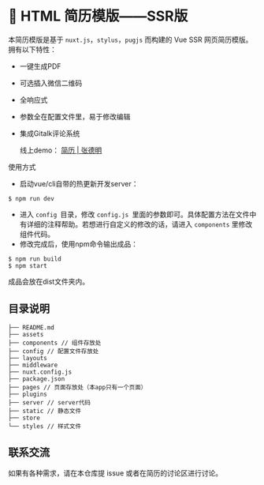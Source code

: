 # 📑 HTML 简历模版——SSR版

本简历模版是基于 `nuxt.js`，`stylus`，`pugjs` 而构建的 Vue SSR 网页简历模版。拥有以下特性：

- 一键生成PDF

- 可选插入微信二维码

- 全响应式

- 参数全在配置文件里，易于修改编辑

- 集成Gitalk评论系统

  

  线上demo： [简历 | 张德明](https://resume.coderming.com/)

使用方式

- 启动vue/cli自带的热更新开发server：

```shell
$ npm run dev
```

- 进入 `config `目录，修改 `config.js `里面的参数即可。具体配置方法在文件中有详细的注释帮助。若想进行自定义的修改的话，请进入 `components` 里修改组件代码。
- 修改完成后，使用npm命令输出成品：

```shell
$ npm run build
$ npm start
```

成品会放在dist文件夹内。



## 目录说明

```shell
├── README.md
├── assets
├── components // 组件存放处
├── config // 配置文件存放处
├── layouts 
├── middleware
├── nuxt.config.js
├── package.json
├── pages // 页面存放处（本app只有一个页面）
├── plugins
├── server // server代码
├── static // 静态文件
├── store 
└── styles // 样式文件
```



## 联系交流

如果有各种需求，请在本仓库提 issue 或者在简历的讨论区进行讨论。